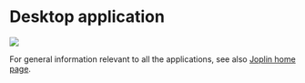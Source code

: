 # Desktop application

<img src="https://joplinapp.org/images/DemoDesktop.png" style="max-width: 100%">

For general information relevant to all the applications, see also [Joplin home page](https://joplinapp.org).